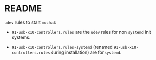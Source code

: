 # README

`udev` rules to start `mochad`:

  -  `91-usb-x10-controllers.rules` are the `udev` rules for non `systemd` init systems.

  -  `91-usb-x10-controllers.rules-systemd` (renamed `91-usb-x10-controllers.rules` during installation) are for `systemd`.
